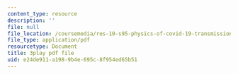 ```yaml
---
content_type: resource
description: ''
file: null
file_location: /coursemedia/res-10-s95-physics-of-covid-19-transmission-fall-2020/e24de911a1989b4e695c8f954ed65b51_X1or8Ish5OU.pdf
file_type: application/pdf
resourcetype: Document
title: 3play pdf file
uid: e24de911-a198-9b4e-695c-8f954ed65b51
---
```

